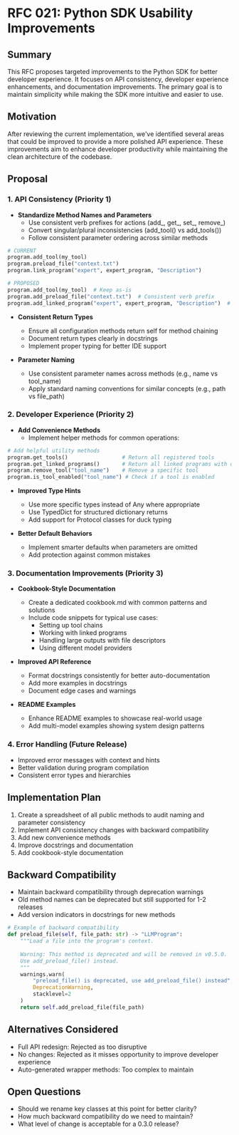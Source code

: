 # RFC 021: Python SDK Usability Improvements

## Summary

This RFC proposes targeted improvements to the Python SDK for better developer experience. It focuses on API consistency, developer experience enhancements, and documentation improvements. The primary goal is to maintain simplicity while making the SDK more intuitive and easier to use.

## Motivation

After reviewing the current implementation, we've identified several areas that could be improved to provide a more polished API experience. These improvements aim to enhance developer productivity while maintaining the clean architecture of the codebase.

## Proposal

### 1. API Consistency (Priority 1)

- **Standardize Method Names and Parameters**
  - Use consistent verb prefixes for actions (add_, get_, set_, remove_)
  - Convert singular/plural inconsistencies (add_tool() vs add_tools())
  - Follow consistent parameter ordering across similar methods

```python
# CURRENT
program.add_tool(my_tool)
program.preload_file("context.txt")
program.link_program("expert", expert_program, "Description")

# PROPOSED
program.add_tool(my_tool)  # Keep as-is
program.add_preload_file("context.txt")  # Consistent verb prefix
program.add_linked_program("expert", expert_program, "Description")  # Consistent verb prefix
```

- **Consistent Return Types**
  - Ensure all configuration methods return self for method chaining
  - Document return types clearly in docstrings
  - Implement proper typing for better IDE support

- **Parameter Naming**
  - Use consistent parameter names across methods (e.g., name vs tool_name)
  - Apply standard naming conventions for similar concepts (e.g., path vs file_path)

### 2. Developer Experience (Priority 2)

- **Add Convenience Methods**
  - Implement helper methods for common operations:

```python
# Add helpful utility methods
program.get_tools()                 # Return all registered tools
program.get_linked_programs()       # Return all linked programs with descriptions
program.remove_tool("tool_name")    # Remove a specific tool
program.is_tool_enabled("tool_name") # Check if a tool is enabled
```

- **Improved Type Hints**
  - Use more specific types instead of Any where appropriate
  - Use TypedDict for structured dictionary returns
  - Add support for Protocol classes for duck typing

- **Better Default Behaviors**
  - Implement smarter defaults when parameters are omitted
  - Add protection against common mistakes

### 3. Documentation Improvements (Priority 3)

- **Cookbook-Style Documentation**
  - Create a dedicated cookbook.md with common patterns and solutions
  - Include code snippets for typical use cases:
    - Setting up tool chains
    - Working with linked programs
    - Handling large outputs with file descriptors
    - Using different model providers

- **Improved API Reference**
  - Format docstrings consistently for better auto-documentation
  - Add more examples in docstrings
  - Document edge cases and warnings

- **README Examples**
  - Enhance README examples to showcase real-world usage
  - Add multi-model examples showing system design patterns

### 4. Error Handling (Future Release)

- Improved error messages with context and hints
- Better validation during program compilation
- Consistent error types and hierarchies

## Implementation Plan

1. Create a spreadsheet of all public methods to audit naming and parameter consistency
2. Implement API consistency changes with backward compatibility
3. Add new convenience methods
4. Improve docstrings and documentation
5. Add cookbook-style documentation

## Backward Compatibility

- Maintain backward compatibility through deprecation warnings
- Old method names can be deprecated but still supported for 1-2 releases
- Add version indicators in docstrings for new methods

```python
# Example of backward compatibility
def preload_file(self, file_path: str) -> "LLMProgram":
    """Load a file into the program's context.
    
    Warning: This method is deprecated and will be removed in v0.5.0.
    Use add_preload_file() instead.
    """
    warnings.warn(
        "preload_file() is deprecated, use add_preload_file() instead",
        DeprecationWarning,
        stacklevel=2
    )
    return self.add_preload_file(file_path)
```

## Alternatives Considered

- Full API redesign: Rejected as too disruptive
- No changes: Rejected as it misses opportunity to improve developer experience
- Auto-generated wrapper methods: Too complex to maintain

## Open Questions

- Should we rename key classes at this point for better clarity?
- How much backward compatibility do we need to maintain?
- What level of change is acceptable for a 0.3.0 release?